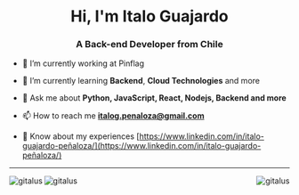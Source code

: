 <h1 align="center">Hi, I'm Italo Guajardo</h1>
<h3 align="center">A Back-end Developer from Chile</h3>

- 🔭 I’m currently working at Pinflag

- 🌱 I’m currently learning **Backend**, **Cloud Technologies** and more

- 💬 Ask me about **Python, JavaScript, React, Nodejs, Backend and more**

- 📫 How to reach me **italog.penaloza@gmail.com**

- 📄 Know about my experiences [https://www.linkedin.com/in/italo-guajardo-peñaloza/](https://www.linkedin.com/in/italo-guajardo-peñaloza/)

---

<img align="left" src="https://github-readme-streak-stats.herokuapp.com/?user=gitalus" alt="gitalus" />

<img align="right" src="https://github-readme-stats.vercel.app/api?username=gitalus&show_icons=true&theme=radical" alt="gitalus" />

<img align="left" src="https://github-readme-stats.vercel.app/api/top-langs/?username=gitalus" alt="gitalus" />
